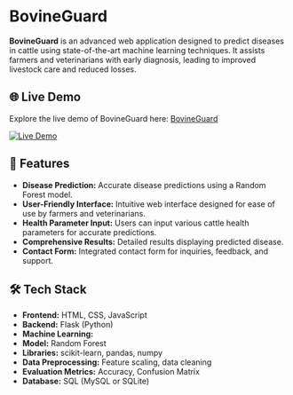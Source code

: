 # BovineGuard

**BovineGuard** is an advanced web application designed to predict diseases in cattle using state-of-the-art machine learning techniques. It assists farmers and veterinarians with early diagnosis, leading to improved livestock care and reduced losses.

## 🌐 Live Demo

Explore the live demo of BovineGuard here: [BovineGuard](https://bovineguard.onrender.com)

<a href="https://bovineguard.onrender.com/" target="_blank">
  <img src="https://img.shields.io/badge/-Live%20Demo-blue?style=flat-square&logo=google-chrome&logoColor=white" alt="Live Demo" />
</a>

## 🚀 Features

- **Disease Prediction:** Accurate disease predictions using a Random Forest model.
- **User-Friendly Interface:** Intuitive web interface designed for ease of use by farmers and veterinarians.
- **Health Parameter Input:** Users can input various cattle health parameters for accurate predictions.
- **Comprehensive Results:** Detailed results displaying predicted disease.
- **Contact Form:** Integrated contact form for inquiries, feedback, and support.

## 🛠️ Tech Stack

- **Frontend:** HTML, CSS, JavaScript
- **Backend:** Flask (Python)
- **Machine Learning:** 
- **Model:** Random Forest
- **Libraries:** scikit-learn, pandas, numpy
- **Data Preprocessing:** Feature scaling, data cleaning
- **Evaluation Metrics:** Accuracy, Confusion Matrix
- **Database:** SQL (MySQL or SQLite)


